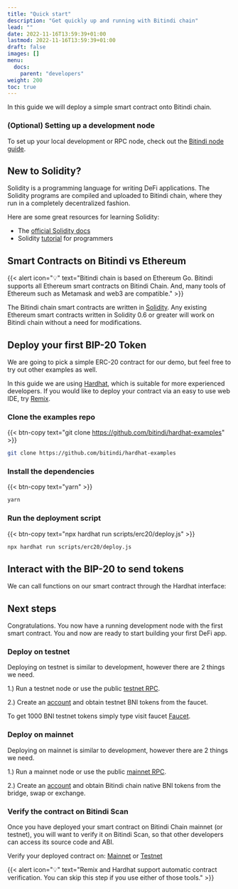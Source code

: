 ```yaml
---
title: "Quick start"
description: "Get quickly up and running with Bitindi chain"
lead: ""
date: 2022-11-16T13:59:39+01:00
lastmod: 2022-11-16T13:59:39+01:00
draft: false
images: []
menu:
  docs:
    parent: "developers"
weight: 200
toc: true
---
```


In this guide we will deploy a simple smart contract onto Bitindi chain.


### (Optional) Setting up a development node

To set up your local development or RPC node, check out the [Bitindi node guide](/docs/developers/nodes/).


## New to Solidity?
Solidity is a programming language for writing DeFi applications. The Solidity programs are compiled
and uploaded to Bitindi chain, where they run in a completely decentralized fashion.

Here are some great resources for learning Solidity:
 - The [official Solidity docs](https://docs.soliditylang.org)
 - Solidity [tutorial](https://www.tutorialspoint.com/solidity/index.htm) for programmers

## Smart Contracts on Bitindi vs Ethereum

{{< alert icon="💡" text="Bitindi chain is based on Ethereum Go. Bitindi supports all Ethereum smart contracts on Bitindi Chain. And, many tools of Ethereum such as Metamask and web3 are compatible." >}}

The Bitindi chain smart contracts are written in [Solidity](https://docs.soliditylang.org/en/latest/).
Any existing Ethereum smart contracts written in Solidity 0.6 or greater will work on Bitindi chain
without a need for modifications.

## Deploy your first BIP-20 Token

We are going to pick a simple ERC-20 contract for our demo, but feel free to try out other examples as well.

In this guide we are using [Hardhat](https://hardhat.org/), which is
suitable for more experienced developers. If you would like to deploy your contract via an easy to
use web IDE, try [Remix](https://remix.ethereum.org/).

### Clone the examples repo
{{< btn-copy text="git clone https://github.com/bitindi/hardhat-examples" >}}
```bash
git clone https://github.com/bitindi/hardhat-examples
```

### Install the dependencies
{{< btn-copy text="yarn" >}}
```bash
yarn
```

### Run the deployment script

{{< btn-copy text="npx hardhat run scripts/erc20/deploy.js" >}}
```bash
npx hardhat run scripts/erc20/deploy.js
```

## Interact with the BIP-20 to send tokens

We can call functions on our smart contract through the Hardhat interface:



## Next steps

Congratulations. You now have a running development node with the first smart contract. You and now are ready to start building your first DeFi app.

### Deploy on testnet
Deploying on testnet is similar to development, however there are 2 things we need.

1.) Run a testnet node or use the public [testnet RPC](/docs/developers/networks/#testnet-info-sheet).

2.) Create an [account](/docs/developers/accounts/) and obtain testnet BNI tokens from the faucet.

To get 1000 BNI testnet tokens simply type visit faucet [Faucet](https://faucet.bitindiorg).

### Deploy on mainnet
Deploying on mainnet is similar to development, however there are 2 things we need.

1.) Run a mainnet node or use the public [mainnet RPC](/docs/developers/networks/#mainnet-info-sheet).

2.) Create an [account](/docs/developers/accounts/) and obtain Bitindi chain native BNI tokens from
the bridge, swap or exchange.

### Verify the contract on Bitindi Scan
Once you have deployed your smart contract on Bitindi Chain mainnet (or testnet), you will want to
verify it on Bitindi Scan, so that other developers can access its source code and ABI.

Verify your deployed contract on: [Mainnet](https://bitindiscan.com/accounts) or [Testnet](https://testnet.bitindiscan.com/accounts)

{{< alert icon="💡" text="Remix and Hardhat support automatic contract verification. You can skip this step if you use either of those tools." >}}